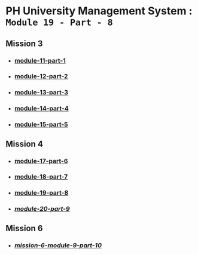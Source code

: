# PH University Management System : `Module 19 - Part - 8`

## Mission 3

-   ### [module-11-part-1](https://github.com/sajid1545/PH-University-management-system/tree/module-11-part-1)

-   ### [module-12-part-2](https://github.com/sajid1545/PH-University-management-system/tree/module-12-part-2)

-   ### [module-13-part-3](https://github.com/sajid1545/PH-University-management-system/tree/module-13-part-3)

-   ### [module-14-part-4](https://github.com/sajid1545/PH-University-management-system/tree/module-14-part-4)

-   ### [module-15-part-5](https://github.com/sajid1545/PH-University-management-system/tree/module-15-part-5)

## Mission 4

-   ### [module-17-part-6](https://github.com/sajid1545/PH-University-management-system/tree/module-17-part-6)

-   ### [module-18-part-7](https://github.com/sajid1545/PH-University-management-system/tree/module-18-part-7)

-   ### [module-19-part-8](https://github.com/sajid1545/PH-University-management-system/tree/module-19-part-8)

-   ### **_[module-20-part-9](https://github.com/sajid1545/PH-University-management-system/tree/module-20-part-9)_**

## Mission 6

-   ### **_[mission-6-module-9-part-10](https://github.com/sajid1545/PH-University-management-server/tree/module-9-part-10)_**
